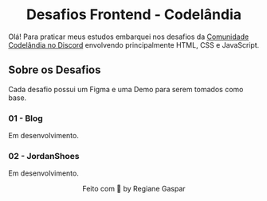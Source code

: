 <h1 align="center">Desafios Frontend - Codelândia</h1>

Olá! Para praticar meus estudos embarquei nos desafios da [Comunidade Codelândia no Discord](https://discord.com/invite/QevDJqCzaY) envolvendo principalmente HTML, CSS e JavaScript.

## Sobre os Desafios
Cada desafio possui um Figma e uma Demo para serem tomados como base.

### 01 - Blog
Em desenvolvimento.

### 02 - JordanShoes
Em desenvolvimento.

<p align="center"> Feito com 🤍 by Regiane Gaspar </p>